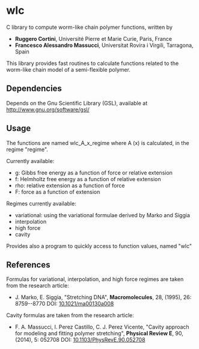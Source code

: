 # wlc

C library to compute worm-like chain polymer functions, written by
- **Ruggero Cortini**, Université Pierre et Marie Curie, Paris, France
- **Francesco Alessandro Massucci**, Universitat Rovira i Virgili, Tarragona, Spain

This library provides fast routines to calculate functions
related to the worm-like chain model of a semi-flexible polymer.

## Dependencies

Depends on the Gnu Scientific Library (GSL), available at
  http://www.gnu.org/software/gsl/

## Usage

The functions are named
wlc_A_x_regime
where A (x) is calculated, in the regime "regime".

Currently available:
  - g: Gibbs free energy as a function of force or relative extension
  - f: Helmholtz free energy as a function of relative extension
  - rho: relative extension as a function of force
  - F: force as a function of extension
  
Regimes currently available:
  - variational: using the variational formulae derived by Marko and Siggia
  - interpolation
  - high force
  - cavity

Provides also a program to quickly access to function values, named "wlc"

## References

Formulas for variational, interpolation, and high force regimes are taken from the research article:
- J. Marko, E. Siggia, "Stretching DNA", __Macromolecules__, 28, (1995), 26: 8759--8770
DOI: [10.1021/ma00130a008](http://dx.doi.org/10.1021/ma00130a008)

Cavity formulas are taken from the research article:
- F. A. Massucci, I. Perez Castillo, C. J. Perez Vicente, "Cavity approach for modeling and fitting polymer stretching", __Physical Review E__, 90, (2014), 5: 052708
DOI: [10.1103/PhysRevE.90.052708](http://dx.doi.org/10.1103/PhysRevE.90.052708)
 
